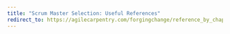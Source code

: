 ```yaml
---
title: "Scrum Master Selection: Useful References"
redirect_to: https://agilecarpentry.com/forgingchange/reference_by_chapter/ScrumMasterSelection/
---
```

